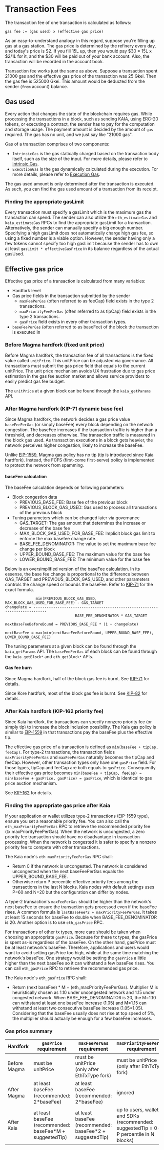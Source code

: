 # Transaction Fees

The transaction fee of one transaction is calculated as follows:

```text
gas fee := (gas used) x (effective gas price)
```

As an easy-to-understand analogy in this regard, suppose you're filling up gas at a gas station. The gas price is determined by the refinery every day, and today's price is $2. If you fill 15L up, then you would pay $30 = 15L x $2/1L for it, and the $30 will be paid out of your bank account. Also, the transaction will be recorded in the account book.

Transaction fee works just the same as above. Suppose a transaction spent 21000 gas and the effective gas price of the transaction was 25 Gkei. Then the gas fee is 525000 Gkei. This amount would be deducted from the sender (`from` account) balance.

## Gas used <a id="gas-used"></a>

Every action that changes the state of the blockchain requires gas. While processing the transactions in a block, such as sending KAIA, using ERC-20 tokens, or executing a contract, the sender has to pay for the computation and storage usage. The payment amount is decided by the amount of `gas` required. The gas has no unit, and we just say like "21000 gas".

Gas of a transaction comprises of two components:

* `IntrinsicGas` is the gas statically charged based on the transaction body itself, such as the size of the input. For more details, please refer to [Intrinsic Gas](intrinsic-gas.md).
* `ExecutionGas` is the gas dynamically calculated during the execution. For more details, please refer to [Execution Gas](execution-gas.md).

The gas used amount is only determined after the transaction is executed. As such, you can find the gas used amount of a transaction from its receipt.

### Finding the appropriate gasLimit

Every transaction must specify a gasLimit which is the maximum gas the transaction can spend. The sender can also utilize the `eth_estimateGas` and `kaia_estimateGas` RPCs to find the appropriate gasLimit for a transaction. Alternatively, the sender can manually specify a big enough number. Specifying a high gasLimit does not automatically charge high gas fee, so using a fixed number is a viable option. However, the sender having only a few tokens cannot specify too high gasLimit because the sender has to own at least `gasLimit * effectiveGasPrice` in its balance regardless of the actual gasUsed.

## Effective gas price <a id="effective-gas-price"></a>

Effective gas price of a transaction is calculated from many variables:

- Hardfork level
- Gas price fields in the transaction submitted by the sender
  - `maxFeePerGas` (often referred to as feeCap) field exists in the type 2 transactions.
  - `maxPriorityFeePerGas` (often referred to as tipCap) field exists in the type 2 transactions.
  - `gasPrice` field exists in every other transaction types.
- `baseFeePerGas` (often referred to as baseFee) of the block the transaction is executed in

### Before Magma hardfork (fixed unit price)

Before Magma hardfork, the transaction fee of all transactions is the fixed value called `unitPrice`. This unitPrice can be adjusted via governance. All transactions must submit the gas price field that equals to the current unitPrice. The unit price mechanism avoids UX frustration due to gas price estimation in the gas fee auction market and allows service providers to easily predict gas fee budget.

The `unitPrice` at a given block can be found through the `kaia_getParams` API.

### After Magma hardfork (KIP-71 dynamic base fee)

Since Magma hardfork, the network decides a gas price value `baseFeePerGas` (or simply baseFee) every block depending on the network congestion. The baseFee increases if the transaction traffic is higher than a threshold, and decreases otherwise. The transaction traffic is measured in the block gas used. As transaction executions in a block gets heavier, the network perceives higher congestion, likely to increase the baseFee.

Unlike [EIP-1559](https://github.com/ethereum/EIPs/blob/master/EIPS/eip-1559.md), Magma gas policy has no tip (tip is introduced since Kaia hardfork). Instead, the FCFS (first-come first-serve) policy is implemented to protect the network from spamming.

#### baseFee calculation

The baseFee calculation depends on following parameters:

- Block congestion data
  - PREVIOUS_BASE_FEE: Base fee of the previous block
  - PREVIOUS_BLOCK_GAS_USED: Gas used to process all transactions of the previous block
- Tuning parameters which can be changed later via governance
  - GAS_TARGET: The gas amount that determines the increase or decrease of the base fee
  - MAX_BLOCK_GAS_USED_FOR_BASE_FEE: Implicit block gas limit to enforce the max basefee change rate.
  - BASE_FEE_DENOMINATOR: The value to set the maximum base fee change per block
  - UPPER_BOUND_BASE_FEE: The maximum value for the base fee
  - LOWER_BOUND_BASE_FEE: The minimum value for the base fee

Below is an oversimplified version of the baseFee calculation. In its essense, the base fee change is proportional to the difference between GAS_TARGET and PREVIOUS_BLOCK_GAS_USED, and other parameters controls the change speed or bounds the baseFee. Refer to [KIP-71](https://github.com/kaiachain/kips/blob/main/KIPs/kip-71.md) for the exact formula.

```
              min(PREVIOUS_BLOCK_GAS_USED, MAX_BLOCK_GAS_USED_FOR_BASE_FEE) - GAS_TARGET
changeRate = ----------------------------------------------------------------------------
                                BASE_FEE_DENOMINATOR * GAS_TARGET

nextBaseFeeBeforeBound = PREVIOUS_BASE_FEE * (1 + changeRate)

nextBaseFee = max(min(nextBaseFeeBeforeBound, UPPER_BOUND_BASE_FEE), LOWER_BOUND_BASE_FEE)
```

The tuning parameters at a given block can be found through the `kaia_getParams` API. The `baseFeePerGas` of each block can be found through the `kaia_getBlock*` and `eth_getBlock*` APIs.

#### Gas fee burn

Since Magma hardfork, half of the block gas fee is burnt. See [KIP-71](https://github.com/kaiachain/kips/blob/main/KIPs/kip-71.md) for details.

Since Kore hardfork, most of the block gas fee is burnt. See [KIP-82](https://kips.klaytn.foundation/KIPs/kip-82) for details.

### After Kaia hardfork (KIP-162 priority fee)

Since Kaia hardfork, the transactions can specify nonzero priority fee (or simply tip) to increase the block inclusion possibility. The Kaia gas policy is similar to [EIP-1559](https://github.com/ethereum/EIPs/blob/master/EIPS/eip-1559.md) in that transactions pay the baseFee plus the effective tip.

The effective gas price of a transaction is defined as `min(baseFee + tipCap, feeCap)`. For type-2 transactions, the transaction fields `maxPriorityFeePerGas` and `maxFeePerGas` naturally becomes the tipCap and feeCap. However, other transaction types only have one `gasPrice` field. For those types, tipCap and feeCap are both equals to `gasPrice`. Consequently their effective gas price becomes `min(baseFee + tipCap, feeCap) = min(baseFee + gasPrice, gasPrice) = gasPrice`, which is identical to gas price auction mechanism.

See [KIP-162](https://github.com/kaiachain/kips/blob/main/KIPs/kip-162.md) for details.

### Finding the appropriate gas price after Kaia

If your application or wallet utilizes type-2 transactions (EIP-1559 type), ensure you set a reasonable priority fee. You can also call the `eth_maxPriorityFeePerGas` RPC to retrieve the recommended priority fee (tx.maxPriorityFeePerGas). When the network is uncongested, a zero priority fee transaction should have no disadvantage in transaction processing. When the network is congested it is safer to specify a nonzero priority fee to compete with other transactions.

The Kaia node's `eth_maxPriorityFeePerGas` RPC shall:
- Return 0 if the network is uncongested. The network is considered uncongested when the next baseFeePerGas equals the UPPER_BOUND_BASE_FEE.
- Otherwise return P percentile effective priority fees among the transactions in the last N blocks. Kaia nodes with default settings uses P=60 and N=20 but the configuration can differ by nodes.

A type-2 transaction's `maxFeePerGas` should be higher than the network's next baseFee to ensure the transaction gets processed even if the baseFee rises. A common formula is `lastBaseFee*2 + maxPriorityFeePerGas`. It takes at least 15 seconds for baseFee to double when BASE_FEE_DENOMINATOR is 20. Another option is to use `eth_gasPrice` RPC. 

For transactions of other tx types, more care should be taken when choosing an appropriate `gasPrice`. Because for these tx types, the gasPrice is spent as-is regardless of the baseFee. On the other hand, gasPrice must be at least network's baseFee. Therefore, applications and users would want to avoid setting gasPrice too high, while at the same time matching the network's baseFee. One strategy would be setting the `gasPrice` a little higher than the next baseFee so it can withstand a few baseFee rises. You can call `eth_gasPrice` RPC to retrieve the recommended gas price.

The Kaia node's `eth_gasPrice` RPC shall:
- Return (next baseFee) * M + (eth_maxPriorityFeePerGas). Multiplier M is heuristically chosen as 1.10 under uncongested network and 1.15 under congested network. When BASE_FEE_DENOMINATOR is 20, the M=1.10 can withstand at least one baseFee increase (1.05) and M=1.15 can withstand at least two consecutive baseFee increase (1.05\*1.05). Considering that the baseFee usually does not rise at top speed of 5%, the multiplier should actually be enough for a few baseFee increases.

### Gas price summary

| Hardfork | `gasPrice` requirement | `maxFeePerGas` requirement | `maxPriorityFeePerGas` requirement | calculated `effectiveGasPrice` |
| - | - | - | - | - |
| Before Magma | must be unitPrice | must be unitPrice<br/>(only after EthTxType fork) | must be unitPrice<br/>(only after EthTxType fork) | unitPrice
| After Magma | at least baseFee<br/>(recommended: 2*baseFee) | at least baseFee<br/>(recommended: 2*baseFee) | ignored | baseFee
| After Kaia |  at least baseFee<br/>(recommended: baseFee*M + suggestedTip) | at least baseFee<br/>(recommended: baseFee*2 + suggestedTip) | up to users, wallets, and SDKs<br/>(recommended: suggestedTip = 0 or P percentile in N blocks) | tx type 2: min(baseFee + feeCap, tipCap),<br/>other tx types: gasPrice
